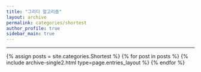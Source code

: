 ```yaml
---
title: "그리디 알고리즘"
layout: archive
permalink: categories/shortest
author_profile: true
sidebar_main: true
---
```


<!-- 공백이 포함되어 있는 카테고리 이름의 경우 site.categories.['a b c'] 이런식으로! -->

***

{% assign posts = site.categories.Shortest %}
{% for post in posts %} {% include archive-single2.html type=page.entries_layout %} {% endfor %}